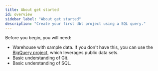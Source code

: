 ```yaml
---
title: About get started
id: overview
sidebar_label: "About get started"
description: "Create your first dbt project using a SQL query."
---
```

<section className="community-home">

<Snippet src="what-is-dbt-intro" />

Before you begin, you will need:

* Warehouse with sample data. If you don't have this, you can use the [BigQuery project](/docs/get-started/getting-started/getting-set-up/setting-up-bigquery), which leverages public data sets.
* Basic understanding of Git.
* Basic understanding of SQL.


<div className="grid--3-col">

<Card
    title="Get started with dbt Cloud and BigQuery"
    body="Lorem ipsum dolor sit amet, consectetur adipiscing elit, sed do eiusmod tempor incididunt ut labore et dolore magna aliqua."
    link="/docs/get-started/dbt-cloud/bigquery"
    icon="pencil-paper"/>

<Card
    title="Get started with dbt Cloud and Databricks"
    body="Lorem ipsum dolor sit amet, consectetur adipiscing elit, sed do eiusmod tempor incididunt ut labore et dolore magna aliqua."
    link="/docs/get-started/dbt-cloud/databricks"
    icon="pencil-paper"/>

<Card
    title="Get started with dbt Cloud and Redshift"
    body="Lorem ipsum dolor sit amet, consectetur adipiscing elit, sed do eiusmod tempor incididunt ut labore et dolore magna aliqua."
    link="/docs/get-started/dbt-cloud/redshift"
    icon="pencil-paper"/>

</div>

<div className="grid--3-col">

<Card
    title="Get started with dbt Cloud and Snowflake"
    body="Lorem ipsum dolor sit amet, consectetur adipiscing elit, sed do eiusmod tempor incididunt ut labore et dolore magna aliqua."
    icon="pencil-paper"/>

<Card
    title="Get started with dbt Core"
    body="When you use dbt Core to work with dbt, you will be editing files locally using a code editor, and running projects using a command line interface"
    link="/docs/get-started/getting-started-dbt-core"
    icon="pencil-paper"/>

</div>

</section>
